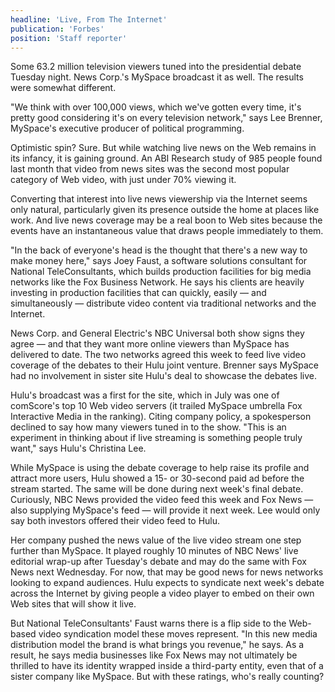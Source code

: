 ```yaml
---
headline: 'Live, From The Internet'
publication: 'Forbes'
position: 'Staff reporter'
---
```


Some 63.2 million television viewers tuned into the presidential debate
Tuesday night. News Corp.'s MySpace broadcast it as well. The results were
somewhat different.

"We think with over 100,000 views, which we've gotten every time, it's
pretty good considering it's on every television network," says Lee
Brenner, MySpace's executive producer of political programming.

Optimistic spin? Sure. But while watching live news on the Web remains in
its infancy, it is gaining ground. An ABI Research study of 985 people
found last month that video from news sites was the second most popular
category of Web video, with just under 70% viewing it.

Converting that interest into live news viewership via the Internet seems
only natural, particularly given its presence outside the home at places
like work. And live news coverage may be a real boon to Web sites because
the events have an instantaneous value that draws people immediately to
them.

"In the back of everyone's head is the thought that there's a new way to
make money here," says Joey Faust, a software solutions consultant for
National TeleConsultants, which builds production facilities for big media
networks like the Fox Business Network. He says his clients are heavily
investing in production facilities that can quickly, easily — and
simultaneously — distribute video content via traditional networks and the
Internet.

News Corp. and General Electric's NBC Universal both show signs they agree
— and that they want more online viewers than MySpace has delivered to
date. The two networks agreed this week to feed live video coverage of the
debates to their Hulu joint venture. Brenner says MySpace had no
involvement in sister site Hulu's deal to showcase the debates live.

Hulu's broadcast was a first for the site, which in July was one of
comScore's top 10 Web video servers (it trailed MySpace umbrella Fox
Interactive Media in the ranking). Citing company policy, a spokesperson
declined to say how many viewers tuned in to the show. "This is an
experiment in thinking about if live streaming is something people truly
want," says Hulu's Christina Lee.

While MySpace is using the debate coverage to help raise its profile and
attract more users, Hulu showed a 15- or 30-second paid ad before the
stream started. The same will be done during next week's final debate.
Curiously, NBC News provided the video feed this week and Fox News — also
supplying MySpace's feed — will provide it next week. Lee would only say
both investors offered their video feed to Hulu.

Her company pushed the news value of the live video stream one step
further than MySpace. It played roughly 10 minutes of NBC News' live
editorial wrap-up after Tuesday's debate and may do the same with Fox News
next Wednesday. For now, that may be good news for news networks looking
to expand audiences. Hulu expects to syndicate next week's debate across
the Internet by giving people a video player to embed on their own Web
sites that will show it live.

But National TeleConsultants' Faust warns there is a flip side to the
Web-based video syndication model these moves represent. "In this new
media distribution model the brand is what brings you revenue," he says.
As a result, he says media businesses like Fox News may not ultimately be
thrilled to have its identity wrapped inside a third-party entity, even
that of a sister company like MySpace. But with these ratings, who's
really counting?
